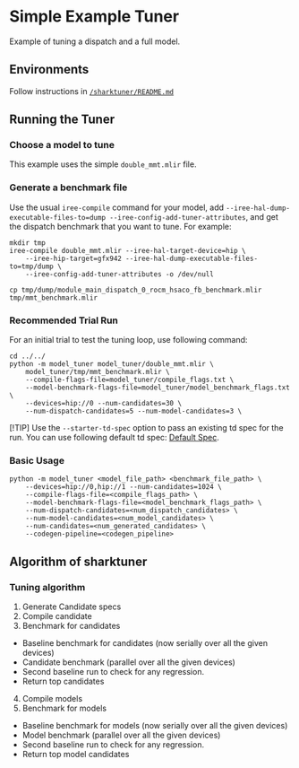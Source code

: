 # Simple Example Tuner

Example of tuning a dispatch and a full model.

## Environments
Follow instructions in [`/sharktuner/README.md`](../../README.md)

## Running the Tuner

### Choose a model to tune
This example uses the simple `double_mmt.mlir` file.

### Generate a benchmark file
Use the usual `iree-compile` command for your model, add
`--iree-hal-dump-executable-files-to=dump --iree-config-add-tuner-attributes`,
and get the dispatch benchmark that you want to tune. For example:

```shell
mkdir tmp
iree-compile double_mmt.mlir --iree-hal-target-device=hip \
    --iree-hip-target=gfx942 --iree-hal-dump-executable-files-to=tmp/dump \
    --iree-config-add-tuner-attributes -o /dev/null

cp tmp/dump/module_main_dispatch_0_rocm_hsaco_fb_benchmark.mlir tmp/mmt_benchmark.mlir
```

### Recommended Trial Run
For an initial trial to test the tuning loop, use following command:

```shell
cd ../../
python -m model_tuner model_tuner/double_mmt.mlir \
    model_tuner/tmp/mmt_benchmark.mlir \
    --compile-flags-file=model_tuner/compile_flags.txt \
    --model-benchmark-flags-file=model_tuner/model_benchmark_flags.txt \
    --devices=hip://0 --num-candidates=30 \
    --num-dispatch-candidates=5 --num-model-candidates=3 \
```

[!TIP]
Use the `--starter-td-spec` option to pass an existing td spec for the run.
You can use following default td spec: [Default Spec](https://github.com/iree-org/iree/blob/main/compiler/plugins/target/ROCM/builtins/tuning/iree_default_tuning_spec_gfx942.mlir).

### Basic Usage

```shell
python -m model_tuner <model_file_path> <benchmark_file_path> \
    --devices=hip://0,hip://1 --num-candidates=1024 \
    --compile-flags-file=<compile_flags_path> \
    --model-benchmark-flags-file=<model_benchmark_flags_path> \
    --num-dispatch-candidates=<num_dispatch_candidates> \
    --num-model-candidates=<num_model_candidates> \
    --num-candidates=<num_generated_candidates> \
    --codegen-pipeline=<codegen_pipeline>
```

## Algorithm of sharktuner
### Tuning algorithm
1. Generate Candidate specs
2. Compile candidate
3. Benchmark for candidates
  - Baseline benchmark for candidates (now serially over all the given devices)
  - Candidate benchmark (parallel over all the given devices)
  - Second baseline run to check for any regression.
  - Return top candidates
4. Compile models
5. Benchmark for models
  - Baseline benchmark for models (now serially over all the given devices)
  - Model benchmark (parallel over all the given devices)
  - Second baseline run to check for any regression.
  - Return top model candidates
